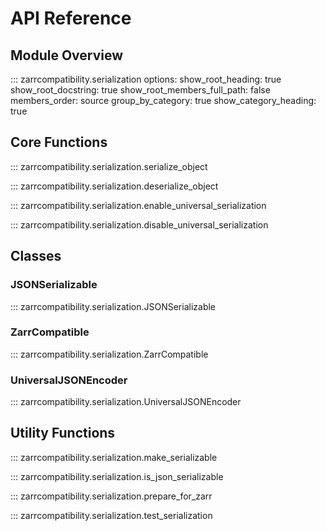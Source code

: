 # API Reference

## Module Overview

::: zarrcompatibility.serialization
    options:
      show_root_heading: true
      show_root_docstring: true
      show_root_members_full_path: false
      members_order: source
      group_by_category: true
      show_category_heading: true

## Core Functions

::: zarrcompatibility.serialization.serialize_object

::: zarrcompatibility.serialization.deserialize_object

::: zarrcompatibility.serialization.enable_universal_serialization

::: zarrcompatibility.serialization.disable_universal_serialization

## Classes

### JSONSerializable

::: zarrcompatibility.serialization.JSONSerializable

### ZarrCompatible

::: zarrcompatibility.serialization.ZarrCompatible

### UniversalJSONEncoder

::: zarrcompatibility.serialization.UniversalJSONEncoder

## Utility Functions

::: zarrcompatibility.serialization.make_serializable

::: zarrcompatibility.serialization.is_json_serializable

::: zarrcompatibility.serialization.prepare_for_zarr

::: zarrcompatibility.serialization.test_serialization
